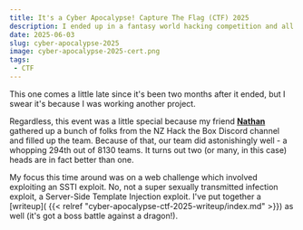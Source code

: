 ```yaml
---
title: It's a Cyber Apocalypse! Capture The Flag (CTF) 2025
description: I ended up in a fantasy world hacking competition and all I got was an SSTI!?
date: 2025-06-03
slug: cyber-apocalypse-2025
image: cyber-apocalypse-2025-cert.png
tags:
 - CTF
---
```

This one comes a little late since it's been two months after it ended, but I swear it's because I was working another project.

Regardless, this event was a little special because my friend [**Nathan**](https://nathan-ellison.com/) gathered up a bunch of folks from the NZ Hack the Box Discord channel and filled up the team. Because of that, our team did astonishingly well - a whopping 294th out of 8130 teams. It turns out two (or many, in this case) heads are in fact better than one.

My focus this time around was on a web challenge which involved exploiting an SSTI exploit. No, not a super sexually transmitted infection exploit, a Server-Side Template Injection exploit. I've put together a [writeup]( {{< relref "cyber-apocalypse-ctf-2025-writeup/index.md" >}}) as well (it's got a boss battle against a dragon!).